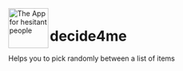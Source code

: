 <img align="left" width="80" height="80" src="https://raw.githubusercontent.com/yngrdyn/decide4me/main/public/img/logo.png" alt="The App for hesitant people">

# decide4me


Helps you to pick randomly between a list of items
